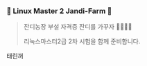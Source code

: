 ### :penguin: ​Linux Master 2 Jandi-Farm :penguin:

> 잔디농장 부설 자격증 잔디를 가꾸자 :green_apple::green_heart::evergreen_tree::school:
>
> 리눅스마스터2급 2차 시험을 함께 준비합니다.



태린꺼